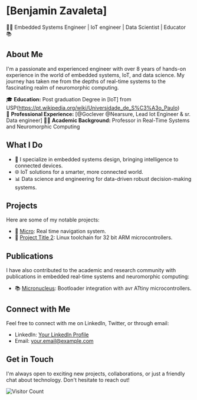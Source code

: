 # [Benjamin Zavaleta]

👨‍💻 Embedded Systems Engineer | IoT engineer | Data Scientist | Educator 📚

## About Me

I'm a passionate and experienced engineer with over 8 years of hands-on experience in the world of embedded systems, IoT, and data science. My journey has taken me from the depths of real-time systems to the fascinating realm of neuromorphic computing.

🎓 **Education:** Post graduation Degree in [IoT] from USP(https://pt.wikipedia.org/wiki/Universidade_de_S%C3%A3o_Paulo)  
🏢 **Professional Experience:** [@Goclever @Nearsure, Lead Iot Engineer & sr. Data engineer] 
👨‍🏫 **Academic Background:** Professor in Real-Time Systems and Neuromorphic Computing

## What I Do

- 🔌 I specialize in embedded systems design, bringing intelligence to connected devices.
- 🌐 IoT solutions for a smarter, more connected world.
- 📊 Data science and engineering for data-driven robust decision-making systems.

## Projects

Here are some of my notable projects:

- 🚗 [Micro](https://github.com/fbzavaleta/api-device-gateway): Real time navigation system.
- 🔌 [Project Title 2](https://github.com/fbzavaleta/TM4C123G-Linux-Toolchain): Linux toolchain for 32 bit ARM microcontrollers.

## Publications

I have also contributed to the academic and research community with publications in embedded real-time systems and neuromorphic computing:

- 📚 [Micronucleus](https://www.linkedin.com/pulse/micronucleus-bootloader-para-mcus-avr-attiny-zavaleta-castro/?trackingId=kxvKyQctRqG%2BrlVTv9UWLA%3D%3D): Bootloader integration with avr ATtiny microcontrollers.

## Connect with Me

Feel free to connect with me on LinkedIn, Twitter, or through email:

- LinkedIn: [Your LinkedIn Profile](https://www.linkedin.com/in/benjaminzavaleta/)
- Email: [your.email@example.com](mailto:benjamin.zavaleta@grieletlabs.com)

## Get in Touch

I'm always open to exciting new projects, collaborations, or just a friendly chat about technology. Don't hesitate to reach out!

![Visitor Count](https://visitor-badge.laobi.icu/badge?page_id=fbzavaleta.fbzavaleta)



